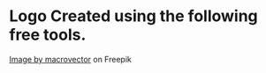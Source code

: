 # Logo Created using the following free tools.
<a href="https://www.freepik.com/free-vector/blue-infinity-symbol_10604137.htm#query=devops&position=3&from_view=search&track=sph&uuid=d09e37a8-2cc4-40b1-8a26-c8548b84fd8b">Image by macrovector</a> on Freepik
